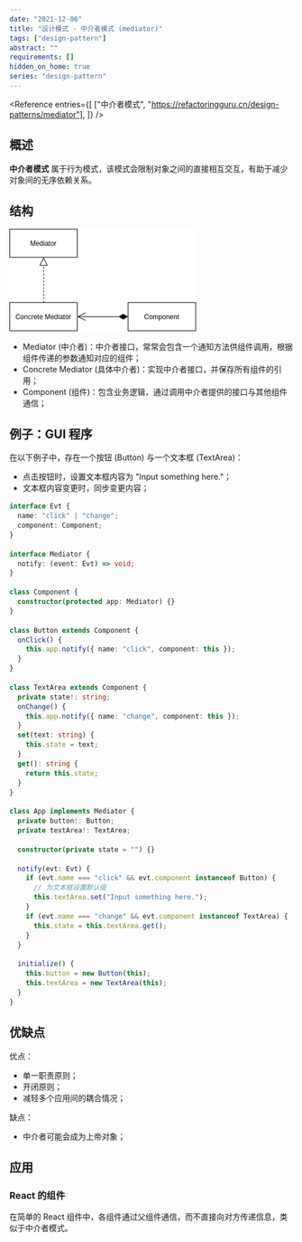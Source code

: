 ```yaml
---
date: "2021-12-06"
title: "设计模式 - 中介者模式 (mediator)"
tags: ["design-pattern"]
abstract: ""
requirements: []
hidden_on_home: true
series: "design-pattern"
---
```


<Reference
entries={[
["中介者模式", "https://refactoringguru.cn/design-patterns/mediator"],
]}
/>

## 概述

**中介者模式** 属于行为模式，该模式会限制对象之间的直接相互交互，有助于减少对象间的无序依赖关系。

## 结构

![](./struct.png)

- Mediator (中介者)：中介者接口，常常会包含一个通知方法供组件调用，根据组件传递的参数通知对应的组件；
- Concrete Mediator (具体中介者)：实现中介者接口，并保存所有组件的引用；
- Component (组件)：包含业务逻辑，通过调用中介者提供的接口与其他组件通信；

## 例子：GUI 程序

在以下例子中，存在一个按钮 (Button) 与一个文本框 (TextArea)：

- 点击按钮时，设置文本框内容为 "Input something here."；
- 文本框内容变更时，同步变更内容；

```ts
interface Evt {
  name: "click" | "change";
  component: Component;
}

interface Mediator {
  notify: (event: Evt) => void;
}

class Component {
  constructor(protected app: Mediator) {}
}

class Button extends Component {
  onClick() {
    this.app.notify({ name: "click", component: this });
  }
}

class TextArea extends Component {
  private state!: string;
  onChange() {
    this.app.notify({ name: "change", component: this });
  }
  set(text: string) {
    this.state = text;
  }
  get(): string {
    return this.state;
  }
}

class App implements Mediator {
  private button!: Button;
  private textArea!: TextArea;

  constructor(private state = "") {}

  notify(evt: Evt) {
    if (evt.name === "click" && evt.component instanceof Button) {
      // 为文本框设置默认值
      this.textArea.set("Input something here.");
    }
    if (evt.name === "change" && evt.component instanceof TextArea) {
      this.state = this.textArea.get();
    }
  }

  initialize() {
    this.button = new Button(this);
    this.textArea = new TextArea(this);
  }
}
```

## 优缺点

优点：

- 单一职责原则；
- 开闭原则；
- 减轻多个应用间的耦合情况；

缺点：

- 中介者可能会成为上帝对象；

## 应用

### React 的组件

在简单的 React 组件中，各组件通过父组件通信，而不直接向对方传递信息，类似于中介者模式。
